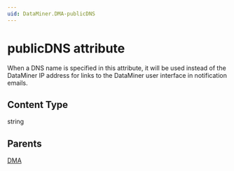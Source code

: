 ```yaml
---
uid: DataMiner.DMA-publicDNS
---
```


# publicDNS attribute

When a DNS name is specified in this attribute, it will be used instead of the DataMiner IP address for links to the DataMiner user interface in notification emails.

## Content Type

string

## Parents

[DMA](xref:DataMiner.DMA)
